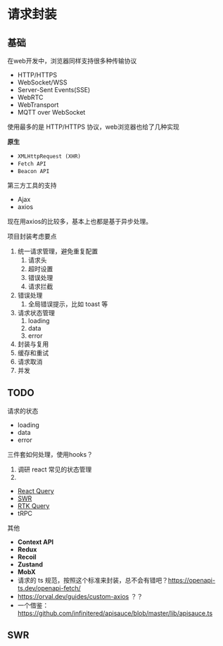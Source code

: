 # 请求封装

## 基础

在web开发中，浏览器同样支持很多种传输协议

- HTTP/HTTPS
- WebSocket/WSS
- Server-Sent Events(SSE)
- WebRTC
- WebTransport
- MQTT over WebSocket

使用最多的是 HTTP/HTTPS 协议，web浏览器也给了几种实现

**原生**

- `XMLHttpRequest (XHR)`
- `Fetch API`
- `Beacon API`

第三方工具的支持

- Ajax
- axios

现在用axios的比较多，基本上也都是基于异步处理。

项目封装考虑要点

1. 统一请求管理，避免重复配置
    1. 请求头
    2. 超时设置
    3. 错误处理
    4. 请求拦截
2. 错误处理
    1. 全局错误提示，比如 toast 等
3. 请求状态管理
    1. loading
    2. data
    3. error
4. 封装与复用
5. 缓存和重试
6. 请求取消
7. 并发

## TODO

请求的状态

- loading
- data
- error

三件套如何处理，使用hooks？

1. 调研 react 常见的状态管理
2. 
- [React Query](https://react-query.tanstack.com/)
- [SWR](https://swr.vercel.app/)
- [RTK Query](https://redux-toolkit.js.org/rtk-query/overview)
- tRPC

其他

- **Context API**
- **Redux**
- **Recoil**
- **Zustand**
- **MobX**
- 请求的 ts 规范，按照这个标准来封装，总不会有错吧？https://openapi-ts.dev/openapi-fetch/
- https://orval.dev/guides/custom-axios ？？
- 一个借鉴：https://github.com/infinitered/apisauce/blob/master/lib/apisauce.ts

## SWR